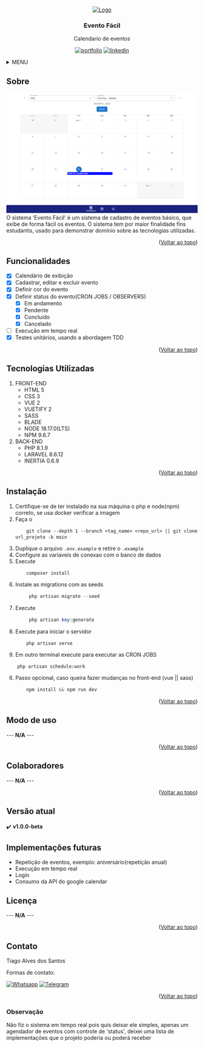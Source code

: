 <a name="readme-top"></a>

<!-- PROJETO LOGO -->
<br />
<div align="center">
  <a href="https://github.com/Tiago-Alves-dos-Santos/Covid19">
    <img src="public/img/favicon/favicon_100px.png" alt="Logo" width="80" height="80">
  </a>

  <h3 align="center">Evento Fácil</h3>

  <p align="center">
    Calendario de eventos 
  </p>

  [![portfolio][portfolio-shield]][portfolio-url]
  [![linkedin][linkedin-shield]][linkedin-url]
</div>




<!-- MENU -->
<details>
  <summary>MENU</summary>
  <ol>
    <li>
      <a href="#sobre">Sobre</a>
    </li>
    <li><a href="#funcionalidades">Funcionalidades</a></li>
    <li><a href="#tecnologias-utilizadas">Tecnologias Utilizadas</a></li>
    <li><a href="#instalação">Instalação</a></li>
    <li><a href="#modo-de-uso">Modo de uso</a></li>
    <li><a href="#colaboradores">Colaboradores</a></li>
    <li><a href="#versão-atual">Versão atual</a></li>
    <li><a href="#implementações-futuras">Implementações futuras</a></li>
    <li><a href="#licença">Licença</a></li>
    <li><a href="#contato">Contato</a></li>
    <li><a href="#observação">Observação</a></li>
  </ol>
</details>



<!-- SOBRE -->
## Sobre
<img src="public/img/readme/index.png" />
O sistema ‘Evento Fácil’ é um sistema de cadastro de eventos básico, que exibe de forma fácil os eventos. O sistema tem por maior finalidade fins estudantis, usado para demonstrar domínio sobre as tecnologias utilizadas.
<!-- --- **N/A** --- -->

<p align="right">(<a href="#readme-top">Voltar ao topo</a>)</p>

<!-- FUNCIONALIDADES -->
## Funcionalidades

- [x] Calendário de exibição
- [x] Cadastrar, editar e excluir evento
- [x] Definir cor do evento
- [x] Definir status do evento(CRON JOBS / OBSERVERS)
    - [x] Em andamento
    - [x] Pendente
    - [x] Concluído 
    - [x] Cancelado
- [ ] Execução em tempo real
- [x] Testes unitários, usando a abordagem TDD

<p align="right">(<a href="#readme-top">Voltar ao topo</a>)</p>

## Tecnologias Utilizadas
1. FRONT-END
    * HTML 5
    * CSS 3
    * VUE 2
    * VUETIFY 2
    * SASS
    * BLADE
    * NODE 18.17.0(LTS)
    * NPM 9.6.7
2. BACK-END
    * PHP 8.1.9
    * LARAVEL 8.6.12
    * INERTIA 0.6.9



<p align="right">(<a href="#readme-top">Voltar ao topo</a>)</p>

<!-- GETTING STARTED -->
## Instalação

1. Certifique-se de ter instalado na sua máquina o php e node(npm) correto, se usa docker verificar a imagem
2. Faça o 
    ~~~git
        git clone --depth 1 --branch <tag_name> <repo_url> || git clone url_projeto -b main
    ~~~
3. Duplique o arquivo `.env.example` e retire o `.example`
4. Configure as variaveis de conexao com o banco de dados
5. Execute 
    ~~~php
        composer install 
    ~~~
6. Instale as migrations com as seeds 
   ~~~php
        php artisan migrate --seed
   ~~~
7. Execute 
   ~~~php
        php artisan key:generate 
   ~~~
8. Execute para iniciar o servidor
    ~~~
        php artisan serve
    ~~~
8. Em outro terminal execute para executar as CRON JOBS 
~~~
    php artisan schedule:work
~~~
6. Passo opcional, caso queira fazer mudanças no front-end (vue || sass)
    ~~~js
        npm install && npm run dev
    ~~~ 


<p align="right">(<a href="#readme-top">Voltar ao topo</a>)</p>



<!-- USAGE EXAMPLES -->
## Modo de uso
--- **N/A** ---

<p align="right">(<a href="#readme-top">Voltar ao topo</a>)</p>


<!-- COLABORADORES -->
## Colaboradores
 --- **N/A** ---

<p align="right">(<a href="#readme-top">Voltar ao topo</a>)</p>


## Versão atual
:heavy_check_mark:    **v1.0.0-beta** 

## Implementações futuras

<ul>
    <li>Repetição de eventos, exemplo: aniversário(repetição anual)</li>
    <li>Execução em tempo real</li>
    <li>Login</li>
    <li>Consumo da API do google calendar</li>
</ul>

<!-- LICENÇA -->
## Licença
--- **N/A** ---

<p align="right">(<a href="#readme-top">Voltar ao topo</a>)</p>



<!-- CONTACT -->
## Contato
Tiago Alves dos Santos

Formas de contato: 
<br>

[![Whatsapp][whatsapp-shield]][whatsapp-url]
[![Telegram][telegram-shield]][telegram-url]

<p align="right">(<a href="#readme-top">Voltar ao topo</a>)</p>

### Observação
Não fiz o sistema em tempo real pois quis deixar ele simples, apenas um agendador de eventos com controle de 'status', deixei uma lista de implementações que o projeto poderia ou poderá receber



<!-- MARKDOWN -->
[whatsapp-shield]: https://img.shields.io/badge/WhatsApp-25D366?style=for-the-badge&logo=whatsapp&logoColor=white
[whatsapp-url]: https://wa.link/h5vlzo
[telegram-shield]: https://img.shields.io/badge/Telegram-2CA5E0?style=for-the-badge&logo=telegram&logoColor=white
[telegram-url]: https://t.me/TiagoAlves2001
[linkedin-shield]: https://img.shields.io/badge/LinkedIn-0077B5?style=for-the-badge&logo=linkedin&logoColor=white
[linkedin-url]: https://www.linkedin.com/in/tiago-alves-96699a189/
[portfolio-shield]: https://img.shields.io/badge/PORTFOLIO-%20CLIQUE%20AQUI%20-%20BLACK
[portfolio-url]: https://wa.link/h5vlzo



